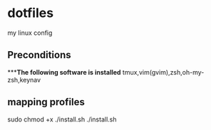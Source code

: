 # dotfiles
my linux config
## Preconditions
*****The following software is installed**
tmux,vim(gvim),zsh,oh-my-zsh,keynav
## mapping profiles
sudo chmod +x ./install.sh
./install.sh
